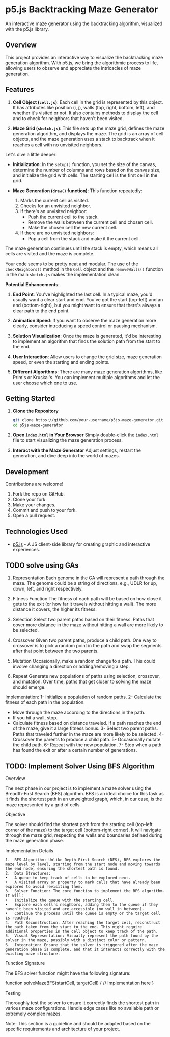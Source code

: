 # p5.js Backtracking Maze Generator

An interactive maze generator using the backtracking algorithm, visualized with the p5.js library.

## Overview

This project provides an interactive way to visualize the backtracking maze generation algorithm. With p5.js, we bring the algorithmic process to life, allowing users to observe and appreciate the intricacies of maze generation.

## Features


1. **Cell Object (`cell.js`)**: Each cell in the grid is represented by this object. It has attributes like position (i, j), walls (top, right, bottom, left), and whether it's visited or not. It also contains methods to display the cell and to check for neighbors that haven't been visited.

2. **Maze Grid (`sketch.js`)**: This file sets up the maze grid, defines the maze generation algorithm, and displays the maze. The grid is an array of cell objects, and the maze generation uses a stack to backtrack when it reaches a cell with no unvisited neighbors.

Let's dive a little deeper:

- **Initialization**: In the `setup()` function, you set the size of the canvas, determine the number of columns and rows based on the canvas size, and initialize the grid with cells. The starting cell is the first cell in the grid.

- **Maze Generation (`draw()` function)**: This function repeatedly:
  1. Marks the current cell as visited.
  2. Checks for an unvisited neighbor.
  3. If there's an unvisited neighbor:
     - Push the current cell to the stack.
     - Remove the walls between the current cell and chosen cell.
     - Make the chosen cell the new current cell.
  4. If there are no unvisited neighbors:
     - Pop a cell from the stack and make it the current cell.

The maze generation continues until the stack is empty, which means all cells are visited and the maze is complete.

Your code seems to be pretty neat and modular. The use of the `checkNeighbors()` method in the `Cell` object and the `removeWalls()` function in the main `sketch.js` makes the implementation clean.

**Potential Enhancements**:
1. **End Point**: You've highlighted the last cell. In a typical maze, you'd usually want a clear start and end. You've got the start (top-left) and an end (bottom-right), but you might want to ensure that there's always a clear path to the end point.
 
2. **Animation Speed**: If you want to observe the maze generation more clearly, consider introducing a speed control or pausing mechanism.

3. **Solution Visualization**: Once the maze is generated, it'd be interesting to implement an algorithm that finds the solution path from the start to the end.

4. **User Interaction**: Allow users to change the grid size, maze generation speed, or even the starting and ending points.

5. **Different Algorithms**: There are many maze generation algorithms, like Prim's or Kruskal's. You can implement multiple algorithms and let the user choose which one to use.


## Getting Started

1. **Clone the Repository**
   ```sh
   git clone https://github.com/your-username/p5js-maze-generator.git
   cd p5js-maze-generator
   ```

2. **Open `index.html` in Your Browser**
   Simply double-click the `index.html` file to start visualizing the maze generation process.

3. **Interact with the Maze Generator**
   Adjust settings, restart the generation, and dive deep into the world of mazes.

## Development

Contributions are welcome!

1. Fork the repo on GitHub.
2. Clone your fork.
3. Make your changes.
4. Commit and push to your fork.
5. Open a pull request.

## Technologies Used

- [p5.js](https://p5js.org/) - A JS client-side library for creating graphic and interactive experiences.

## TODO solve using GAs
1. Representation
Each genome in the GA will represent a path through the maze. The genome could be a string of directions, e.g., UDLR for up, down, left, and right respectively.

2. Fitness Function
The fitness of each path will be based on how close it gets to the exit (or how far it travels without hitting a wall). The more distance it covers, the higher its fitness.

3. Selection
Select two parent paths based on their fitness. Paths that cover more distance in the maze without hitting a wall are more likely to be selected.

4. Crossover
Given two parent paths, produce a child path. One way to crossover is to pick a random point in the path and swap the segments after that point between the two parents.

5. Mutation
Occasionally, make a random change to a path. This could involve changing a direction or adding/removing a step.

6. Repeat
Generate new populations of paths using selection, crossover, and mutation. Over time, paths that get closer to solving the maze should emerge.

Implementation:
1- Initialize a population of random paths.
2- Calculate the fitness of each path in the population.
   - Move through the maze according to the directions in the path.
   - If you hit a wall, stop.
   - Calculate fitness based on distance traveled. If a path reaches the end of the maze, give it a large fitness bonus.
3- Select two parent paths. Paths that traveled further in the maze are more likely to be selected.
4- Crossover the parents to produce a child path.
5- Occasionally mutate the child path.
6- Repeat with the new population.
7- Stop when a path has found the exit or after a certain number of generations.


## TODO: Implement Solver Using BFS Algorithm

Overview

The next phase in our project is to implement a maze solver using the Breadth-First Search (BFS) algorithm. BFS is an ideal choice for this task as it finds the shortest path in an unweighted graph, which, in our case, is the maze represented by a grid of cells.

Objective

The solver should find the shortest path from the starting cell (top-left corner of the maze) to the target cell (bottom-right corner). It will navigate through the maze grid, respecting the walls and boundaries defined during the maze generation phase.

Implementation Details

	1.	BFS Algorithm: Unlike Depth-First Search (DFS), BFS explores the maze level by level, starting from the start node and moving towards the end node, ensuring the shortest path is found.
	2.	Data Structures:
	•	A queue to keep track of cells to be explored next.
	•	A visited array or property to mark cells that have already been explored to avoid revisiting them.
	3.	Solver Function: The core function to implement the BFS algorithm. It will:
	•	Initialize the queue with the starting cell.
	•	Explore each cell’s neighbors, adding them to the queue if they haven’t been visited and are accessible (no wall in between).
	•	Continue the process until the queue is empty or the target cell is reached.
	4.	Path Reconstruction: After reaching the target cell, reconstruct the path taken from the start to the end. This might require additional properties in the cell object to keep track of the path.
	5.	Visual Representation: Visually represent the path found by the solver in the maze, possibly with a distinct color or pattern.
	6.	Integration: Ensure that the solver is triggered after the maze generation phase is complete, and that it interacts correctly with the existing maze structure.

Function Signature

The BFS solver function might have the following signature:

function solveMazeBFS(startCell, targetCell) {
    // Implementation here
}

Testing

Thoroughly test the solver to ensure it correctly finds the shortest path in various maze configurations. Handle edge cases like no available path or extremely complex mazes.

Note: This section is a guideline and should be adapted based on the specific requirements and architecture of your project.